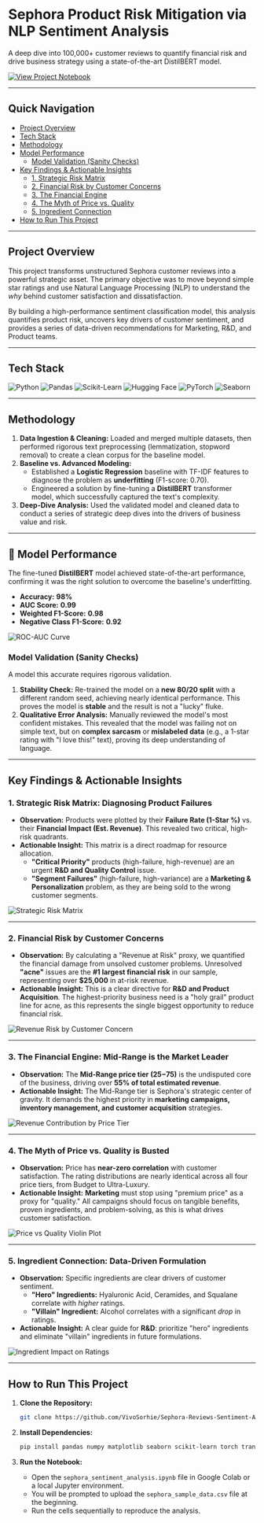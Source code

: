 # Sephora Product Risk Mitigation via NLP Sentiment Analysis

A deep dive into 100,000+ customer reviews to quantify financial risk and drive business strategy using a state-of-the-art DistilBERT model.

[![View Project Notebook](https://img.shields.io/badge/View-Project_Notebook-blue?style=for-the-badge&logo=jupyter)](https://colab.research.google.com/drive/1IMYbFHT8p9AoAuWaknkLcxCAtO5Cp-Mf?usp=sharing)

---

## Quick Navigation

- [Project Overview](#-project-overview)
- [Tech Stack](#️-tech-stack)
- [Methodology](#-methodology)
- [Model Performance](#-model-performance)
  - [Model Validation (Sanity Checks)](#model-validation-sanity-checks)
- [Key Findings & Actionable Insights](#-key-findings--actionable-insights)
  - [1. Strategic Risk Matrix](#1-strategic-risk-matrix-diagnosing-product-failures)
  - [2. Financial Risk by Customer Concerns](#2-financial-risk-by-customer-concerns)
  - [3. The Financial Engine](#3-the-financial-engine-mid-range-is-the-market-leader)
  - [4. The Myth of Price vs. Quality](#4-the-myth-of-price-vs-quality-is-busted)
  - [5. Ingredient Connection](#5-ingredient-connection-data-driven-formulation)
- [How to Run This Project](#-how-to-run-this-project)

---

## Project Overview

This project transforms unstructured Sephora customer reviews into a powerful strategic asset. The primary objective was to move beyond simple star ratings and use Natural Language Processing (NLP) to understand the *why* behind customer satisfaction and dissatisfaction.

By building a high-performance sentiment classification model, this analysis quantifies product risk, uncovers key drivers of customer sentiment, and provides a series of data-driven recommendations for Marketing, R&D, and Product teams.

---

## Tech Stack

![Python](https://img.shields.io/badge/Python-3776AB?style=for-the-badge&logo=python&logoColor=white)
![Pandas](https://img.shields.io/badge/Pandas-150458?style=for-the-badge&logo=pandas&logoColor=white)
![Scikit-Learn](https://img.shields.io/badge/Scikit--Learn-F7931E?style=for-the-badge&logo=scikit-learn&logoColor=white)
![Hugging Face](https://img.shields.io/badge/%F0%9F%A4%97%20Hugging%20Face-FFD21E?style=for-the-badge)
![PyTorch](https://img.shields.io/badge/PyTorch-EE4C2C?style=for-the-badge&logo=pytorch&logoColor=white)
![Seaborn](https://img.shields.io/badge/Seaborn-88d9de?style=for-the-badge&logo=seaborn&logoColor=white)

---

## Methodology

1.  **Data Ingestion & Cleaning:** Loaded and merged multiple datasets, then performed rigorous text preprocessing (lemmatization, stopword removal) to create a clean corpus for the baseline model.
2.  **Baseline vs. Advanced Modeling:**
    * Established a **Logistic Regression** baseline with TF-IDF features to diagnose the problem as **underfitting** (F1-score: 0.70).
    * Engineered a solution by fine-tuning a **DistilBERT** transformer model, which successfully captured the text's complexity.
3.  **Deep-Dive Analysis:** Used the validated model and cleaned data to conduct a series of strategic deep dives into the drivers of business value and risk.

---

## 🤖 Model Performance

The fine-tuned **DistilBERT** model achieved state-of-the-art performance, confirming it was the right solution to overcome the baseline's underfitting.

-   **Accuracy:** **98%**
-   **AUC Score:** **0.99**
-   **Weighted F1-Score:** **0.98**
-   **Negative Class F1-Score:** **0.92** 

![ROC-AUC Curve](roc_auc_curve.png.png)

### Model Validation (Sanity Checks)

A model this accurate requires rigorous validation.
1.  **Stability Check:** Re-trained the model on a **new 80/20 split** with a different random seed, achieving nearly identical performance. This proves the model is **stable** and the result is not a "lucky" fluke.
2.  **Qualitative Error Analysis:** Manually reviewed the model's most confident mistakes. This revealed that the model was failing not on simple text, but on **complex sarcasm** or **mislabeled data** (e.g., a 1-star rating with "I love this!" text), proving its deep understanding of language.

---

## Key Findings & Actionable Insights

### 1. Strategic Risk Matrix: Diagnosing Product Failures
-   **Observation:** Products were plotted by their **Failure Rate (1-Star %)** vs. their **Financial Impact (Est. Revenue)**. This revealed two critical, high-risk quadrants.
-   **Actionable Insight:** This matrix is a direct roadmap for resource allocation.
    -   **"Critical Priority"** products (high-failure, high-revenue) are an urgent **R&D and Quality Control** issue.
    -   **"Segment Failures"** (high-failure, high-variance) are a **Marketing & Personalization** problem, as they are being sold to the wrong customer segments.

![Strategic Risk Matrix](strategic_risk_matrix.png.png)

---

### 2. Financial Risk by Customer Concerns
-   **Observation:** By calculating a "Revenue at Risk" proxy, we quantified the financial damage from unsolved customer problems. Unresolved **"acne"** issues are the **#1 largest financial risk** in our sample, representing over **$25,000** in at-risk revenue.
-   **Actionable Insight:** This is a clear directive for **R&D and Product Acquisition**. The highest-priority business need is a "holy grail" product line for acne, as this represents the single biggest opportunity to reduce financial risk.

![Revenue Risk by Customer Concern](concerns_financial_risk.png)

---

### 3. The Financial Engine: Mid-Range is the Market Leader
-   **Observation:** The **Mid-Range price tier ($25-$75)** is the undisputed core of the business, driving over **55% of total estimated revenue**.
-   **Actionable Insight:** The Mid-Range tier is Sephora's strategic center of gravity. It demands the highest priority in **marketing campaigns, inventory management, and customer acquisition** strategies.

![Revenue Contribution by Price Tier](revenue_treemap.png.png)

---

### 4. The Myth of Price vs. Quality is Busted
-   **Observation:** Price has **near-zero correlation** with customer satisfaction. The rating distributions are nearly identical across all four price tiers, from Budget to Ultra-Luxury.
-   **Actionable Insight:** **Marketing** must stop using "premium price" as a proxy for "quality." All campaigns should focus on tangible benefits, proven ingredients, and problem-solving, as this is what drives customer satisfaction.

![Price vs Quality Violin Plot](price_quality_violin.png.png)

---

### 5. Ingredient Connection: Data-Driven Formulation
-   **Observation:** Specific ingredients are clear drivers of customer sentiment.
    -   **"Hero" Ingredients:** Hyaluronic Acid, Ceramides, and Squalane correlate with *higher* ratings.
    -   **"Villain" Ingredient:** Alcohol correlates with a significant *drop* in ratings.
-   **Actionable Insight:** A clear guide for **R&D**: prioritize "hero" ingredients and eliminate "villain" ingredients in future formulations.

![Ingredient Impact on Ratings](ingredient_impact.png.png)

---

## How to Run This Project

1.  **Clone the Repository:**
    ```bash
    git clone https://github.com/VivoSorhie/Sephora-Reviews-Sentiment-Analysis.git
    ```

2.  **Install Dependencies:**
    ```bash
    pip install pandas numpy matplotlib seaborn scikit-learn torch transformers datasets squarify
    ```
3.  **Run the Notebook:**
    -   Open the `sephora_sentiment_analysis.ipynb` file in Google Colab or a local Jupyter environment.
    -   You will be prompted to upload the `sephora_sample_data.csv` file at the beginning.
    -   Run the cells sequentially to reproduce the analysis.
